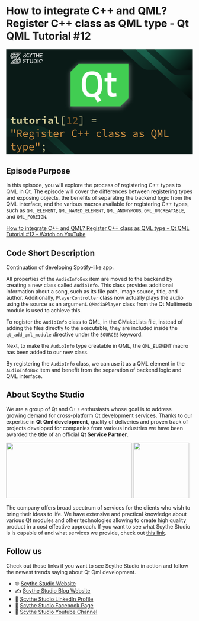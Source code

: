 # How to integrate C++ and QML? Register C++ class as QML type - Qt QML Tutorial #12

![Episode Image](episode_image.png)

## Episode Purpose
In this episode, you will explore the process of registering C++ types to QML in Qt. The episode will cover the differences between registering types and exposing objects, the benefits of separating the backend logic from the QML interface, and the various macros available for registering C++ types, such as `QML_ELEMENT`, `QML_NAMED_ELEMENT`, `QML_ANONYMOUS`, `QML_UNCREATABLE`, and `QML_FOREIGN`.

[How to integrate C++ and QML? Register C++ class as QML type - Qt QML Tutorial #12 - Watch on YouTube](https://www.youtube.com/watch?v=NrUK_ds1_t4&list=PLP7UmEJ9z4mpi0JXcPS0VRK-7eFAfROZI&index=13)

## Code Short Description
Continuation of developing Spotify-like app.

All properties of the `AudioInfoBox` item are moved to the backend by creating a new class called `AudioInfo`. This class provides additional information about a song, such as its file path, image source, title, and author. Additionally, `PlayerController` class now actually plays the audio using the source as an argument. `QMediaPlayer` class from the Qt Multimedia module is used to achieve this.

To register the `AudioInfo` class to QML, in the CMakeLists file, instead of adding the files directly to the executable, they are included inside the `qt_add_qml_module` directive under the `SOURCES` keyword.

Next, to make the `AudioInfo` type creatable in QML, the `QML_ELEMENT` macro has been added to our new class.

By registering the `AudioInfo` class, we can use it as a QML element in the `AudioInfoBox` item and benefit from the separation of backend logic and QML interface.

## About Scythe Studio
We are a group of Qt and C++ enthusiasts whose goal is to address growing demand for cross-platform Qt development services. Thanks to our expertise in **Qt Qml development**, quality of deliveries and proven track of projects developed for companies from various industries we have been awarded the title of an official **Qt Service Partner**.

<span> 
<a href="https://scythe-studio.com"><img width="340" height="150" src="https://user-images.githubusercontent.com/45963332/221174257-c1e1a9d9-0efa-4b25-996b-4b364ccb325c.svg"></a>
<a href="https://clutch.co/profile/scythe-studio"><img height="150" width="150" src="https://user-images.githubusercontent.com/45963332/221174280-99b32a1d-7418-4a49-bcea-6927639cf557.png"></a>
</span>

The company offers broad spectrum of services for the clients who wish to bring their ideas to life. We have extensive and practical knowledge about various Qt modules and other technologies allowing to create high quality product in a cost effective approach. If you want to see what Scythe Studio is is capable of and what services we provide, check out [this link](https://scythe-studio.com/en/services).

## Follow us

Check out those links if you want to see Scythe Studio in action and follow the newest trends saying about Qt Qml development.

* 🌐 [Scythe Studio Website](https://scythe-studio.com/en/)
* ✍️  [Scythe Studio Blog Website](https://scythe-studio.com/en/blog)
* 👔 [Scythe Studio LinkedIn Profile](https://www.linkedin.com/company/scythestudio/mycompany/)
* 👔 [Scythe Studio Facebook Page](https://www.facebook.com/ScytheStudiio)
* 🎥 [Scythe Studio Youtube Channel](https://www.youtube.com/channel/UCf4OHosddUYcfmLuGU9e-SQ/featured)
